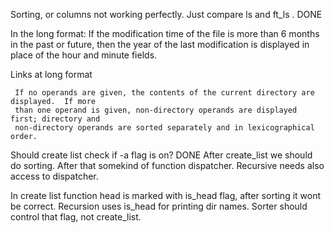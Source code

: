Sorting, or columns not working perfectly. Just compare ls and ft_ls . DONE

In the long format:      If the modification time of the file is more than 6 months in the past or future, then
     the year of the last modification is displayed in place of the hour and minute fields.

Links at long format

     If no operands are given, the contents of the current directory are displayed.  If more
     than one operand is given, non-directory operands are displayed first; directory and
     non-directory operands are sorted separately and in lexicographical order.

Should create list check if -a flag is on? DONE 
After create_list we should do sorting. After that somekind of function dispatcher. Recursive needs also access to dispatcher. 


In create list function head is marked with is_head flag, after sorting it wont be correct. Recursion uses is_head for printing dir names. Sorter should control that flag, not create_list.
